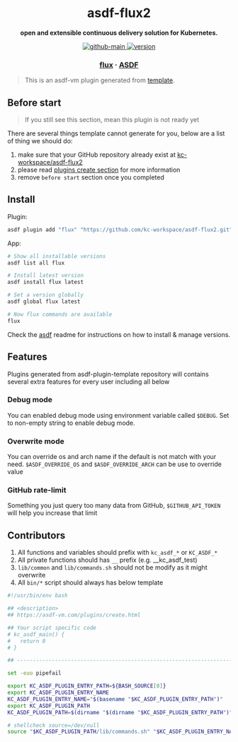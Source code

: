 <h1 align="center">
  asdf-flux2
</h1>

<!-- Description section -->
<p align="center">
  <strong>open and extensible continuous delivery solution for Kubernetes.</strong>
</p>

<!-- Badges section -->
<p align="center">
  <a href="https://github.com/kc-workspace/asdf-flux2/actions/workflows/main.yml">
    <img
      alt="github-main"
      src="https://img.shields.io/github/actions/workflow/status/kc-workspace/asdf-flux2/main.yml?style=flat-square&logo=github">
  </a>
  <a href="https://github.com/kc-workspace/asdf-flux2/releases">
    <img
      alt="version"
      src="https://img.shields.io/github/v/release/kc-workspace/asdf-flux2?style=flat-square&logo=github">
  </a>
</p>

<!-- Links section -->
<h3 align="center">
  <a href="https://fluxcd.io">flux</a>
  <span> · </span>
  <a href="https://asdf-vm.com">ASDF</a>
</h3>

> This is an asdf-vm plugin generated from [template][template-gh].

## Before start

> If you still see this section, mean this plugin is not ready yet

There are several things template cannot generate for you,
below are a list of thing we should do:

1. make sure that your GitHub repository already exist at [kc-workspace/asdf-flux2][plugin-gh]
2. please read [plugins create section][asdf-create-plugin] for more information
3. remove `before start` section once you completed

## Install

Plugin:

```sh
asdf plugin add "flux" "https://github.com/kc-workspace/asdf-flux2.git"
```

App:

```sh
# Show all installable versions
asdf list all flux

# Install latest version
asdf install flux latest

# Set a version globally
asdf global flux latest

# Now flux commands are available
flux
```

Check the [asdf][asdf-link] readme for instructions on
how to install & manage versions.

## Features

Plugins generated from asdf-plugin-template repository will
contains several extra features for every user including all below

### Debug mode

You can enabled debug mode using environment variable called `$DEBUG`.
Set to non-empty string to enable debug mode.

### Overwrite mode

You can override os and arch name if the default is not match with your need.
`$ASDF_OVERRIDE_OS` and `$ASDF_OVERRIDE_ARCH` can be use to override value

### GitHub rate-limit

Something you just query too many data from GitHub,
`$GITHUB_API_TOKEN` will help you increase that limit

## Contributors

1. All functions and variables should prefix with `kc_asdf_*` or `KC_ASDF_*`
2. All private functions should has `__` prefix (e.g. __kc_asdf_test)
2. `lib/common` and `lib/commands.sh` should not be modify as it might overwrite
3. All `bin/*` script should always has below template

```bash
#!/usr/bin/env bash

## <description>
## https://asdf-vm.com/plugins/create.html

## Your script specific code
# kc_asdf_main() {
#   return 0
# }

## -----------------------------------------------------------------------

set -euo pipefail

export KC_ASDF_PLUGIN_ENTRY_PATH=${BASH_SOURCE[0]}
export KC_ASDF_PLUGIN_ENTRY_NAME
KC_ASDF_PLUGIN_ENTRY_NAME="$(basename "$KC_ASDF_PLUGIN_ENTRY_PATH")"
export KC_ASDF_PLUGIN_PATH
KC_ASDF_PLUGIN_PATH=$(dirname "$(dirname "$KC_ASDF_PLUGIN_ENTRY_PATH")")

# shellcheck source=/dev/null
source "$KC_ASDF_PLUGIN_PATH/lib/commands.sh" "$KC_ASDF_PLUGIN_ENTRY_NAME"
```

<!-- LINKS SECTION -->


[plugin-gh]: https://github.com/kc-workspace/asdf-flux2
[template-gh]: https://github.com/kc-workspace/asdf-plugin-template
[asdf-link]: https://github.com/asdf-vm/asdf
[asdf-create-plugin]: https://asdf-vm.com/plugins/create.html
